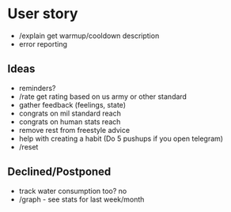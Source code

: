 # User story

* /explain get warmup/cooldown description
* error reporting

## Ideas

* reminders?
* /rate get rating based on us army or other standard
* gather feedback (feelings, state)
* congrats on mil standard reach
* congrats on human stats reach
* remove rest from freestyle advice
* help with creating a habit (Do 5 pushups if you open telegram)
* /reset

## Declined/Postponed

* track water consumption too? no
* /graph - see stats for last week/month
